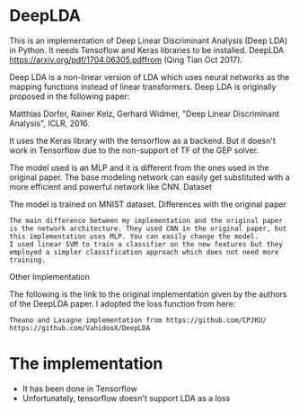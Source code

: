 # DeepLDA

This is an implementation of Deep Linear Discriminant Analysis (Deep LDA) in Python. It needs Tensoflow and Keras libraries to be installed. DeepLDA https://arxiv.org/pdf/1704.06305.pdffrom (Qing Tian Oct 2017).

Deep LDA is a non-linear version of LDA which uses neural networks as the mapping functions instead of linear transformers. Deep LDA is originally proposed in the following paper:

Matthias Dorfer, Rainer Kelz, Gerhard Widmer, "Deep Linear Discriminant Analysis", ICLR, 2016.

It uses the Keras library with the tensorflow as a backend. But it doesn't work in Tensorflow due to the non-support of TF of the GEP solver.

The model used is an MLP and it is different from the ones used in the original paper. The base modeling network can easily get substituted with a more efficient and powerful network like CNN.
Dataset

The model is trained on MNIST dataset.
Differences with the original paper

    The main difference between my implementation and the original paper is the network architecture. They used CNN in the original paper, but this implementation uses MLP. You can easily change the model.
    I used linear SVM to train a classifier on the new features but they employed a simpler classification approach which does not need more training.

Other Implementation

The following is the link to the original implementation given by the authors of the DeepLDA paper. I adopted the loss function from here:

    Theano and Lasagne implementation from https://github.com/CPJKU/
    https://github.com/VahidooX/DeepLDA


# The implementation
 - It has been done in Tensorflow
 - Unfortunately, tensorflow doesn't support LDA as a loss



